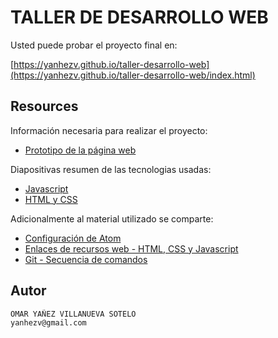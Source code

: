# TALLER DE DESARROLLO WEB

Usted puede probar el proyecto final en:

[https://yanhezv.github.io/taller-desarrollo-web](https://yanhezv.github.io/taller-desarrollo-web/index.html) 

## Resources

Información necesaria para realizar el proyecto:
- [Prototipo de la página web](https://drive.google.com/file/d/1mzEy-gxVRFT4M__DwsT3YEQpAyWVo3sS/view?usp=sharing)

Diapositivas resumen de las tecnologias usadas:
- [Javascript](https://drive.google.com/file/d/10QqW8nFdtlBWYacfYTHCGXT1jCxrh-2U/view?usp=sharing)
- [HTML y CSS](https://drive.google.com/file/d/1Qmab_ZFLgzot01d7MX1gVG7JK1hVPahf/view?usp=sharing)

Adicionalmente al material utilizado se comparte:
- [Configuración de Atom](https://docs.google.com/document/d/1uMu5XrVM5_0XwGNxMxfewYv-yzfY1IMgj1RGOJhxc6c/edit?usp=sharing)
- [Enlaces de recursos web - HTML, CSS y Javascript](https://docs.google.com/document/d/1TNKS69baxX6bWv8_xjZG98mq6lsgZh5ZKbuXcWPmN70/edit?usp=sharing)
- [Git - Secuencia de comandos](https://docs.google.com/document/d/1hLn2dmkNXjvGear8eOjwT2DYdvT2BTMIdxwoceCjcek/edit?usp=sharing)

## Autor
```
OMAR YAÑEZ VILLANUEVA SOTELO
yanhezv@gmail.com
```
